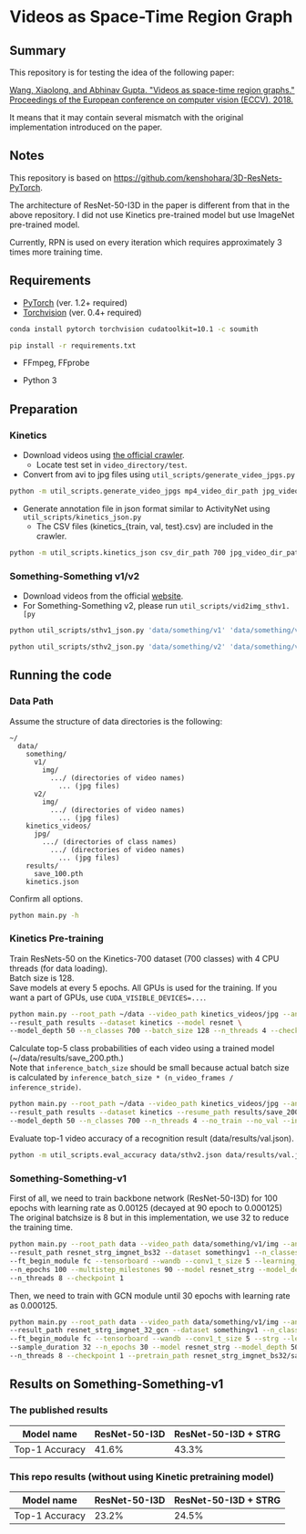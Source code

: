 # Videos as Space-Time Region Graph

## Summary

This repository is for testing the idea of the following paper:

[
Wang, Xiaolong, and Abhinav Gupta. "Videos as space-time region graphs." Proceedings of the European conference on computer vision (ECCV). 2018.
](http://openaccess.thecvf.com/content_ECCV_2018/papers/Xiaolong_Wang_Videos_as_Space-Time_ECCV_2018_paper.pdf)

It means that it may contain several mismatch with the original implementation introduced on the paper.

## Notes

This repository is based on https://github.com/kenshohara/3D-ResNets-PyTorch.

The architecture of ResNet-50-I3D in the paper is different from that in the above repository. I did not use Kinetics pre-trained model but use ImageNet pre-trained model.

Currently, RPN is used on every iteration which requires approximately 3 times more training time.


## Requirements

* [PyTorch](http://pytorch.org/) (ver. 1.2+ required)
* [Torchvision](http://pytorch.org/) (ver. 0.4+ required)

```bash
conda install pytorch torchvision cudatoolkit=10.1 -c soumith
```

```bash
pip install -r requirements.txt
```


* FFmpeg, FFprobe

* Python 3

## Preparation

### Kinetics

* Download videos using [the official crawler](https://github.com/activitynet/ActivityNet/tree/master/Crawler/Kinetics).
  * Locate test set in ```video_directory/test```.
* Convert from avi to jpg files using ```util_scripts/generate_video_jpgs.py```

```bash
python -m util_scripts.generate_video_jpgs mp4_video_dir_path jpg_video_dir_path kinetics
```

* Generate annotation file in json format similar to ActivityNet using ```util_scripts/kinetics_json.py```
  * The CSV files (kinetics_{train, val, test}.csv) are included in the crawler.

```bash
python -m util_scripts.kinetics_json csv_dir_path 700 jpg_video_dir_path jpg dst_json_path
```


### Something-Something v1/v2

* Download videos from the official [website](https://20bn.com/datasets/something-something/v2#download).
* For Something-Something v2, please run `util_scripts/vid2img_sthv1.[py`

```bash
python util_scripts/sthv1_json.py 'data/something/v1' 'data/something/v1/img' 'data/sthv1.json'
```

```bash
python util_scripts/sthv2_json.py 'data/something/v2' 'data/something/v2/img' 'data/sthv2.json'
```



## Running the code

### Data Path

Assume the structure of data directories is the following:

```misc
~/
  data/
    something/
      v1/
        img/
          .../ (directories of video names)
            ... (jpg files)
      v2/
        img/
          .../ (directories of video names)
            ... (jpg files)
    kinetics_videos/
      jpg/
        .../ (directories of class names)
          .../ (directories of video names)
            ... (jpg files)
    results/
      save_100.pth
    kinetics.json
```

Confirm all options.

```bash
python main.py -h
```

### Kinetics Pre-training

Train ResNets-50 on the Kinetics-700 dataset (700 classes) with 4 CPU threads (for data loading).  
Batch size is 128.  
Save models at every 5 epochs.
All GPUs is used for the training.
If you want a part of GPUs, use ```CUDA_VISIBLE_DEVICES=...```.

```bash
python main.py --root_path ~/data --video_path kinetics_videos/jpg --annotation_path kinetics.json \
--result_path results --dataset kinetics --model resnet \
--model_depth 50 --n_classes 700 --batch_size 128 --n_threads 4 --checkpoint 5
```


Calculate top-5 class probabilities of each video using a trained model (~/data/results/save_200.pth.)  
Note that ```inference_batch_size``` should be small because actual batch size is calculated by ```inference_batch_size * (n_video_frames / inference_stride)```.

```bash
python main.py --root_path ~/data --video_path kinetics_videos/jpg --annotation_path kinetics.json \
--result_path results --dataset kinetics --resume_path results/save_200.pth \
--model_depth 50 --n_classes 700 --n_threads 4 --no_train --no_val --inference --output_topk 5 --inference_batch_size 1
```

Evaluate top-1 video accuracy of a recognition result (data/results/val.json).

```bash
python -m util_scripts.eval_accuracy data/sthv2.json data/results/val.json --subset val -k 1 --ignore
```

### Something-Something-v1

First of all, we need to train backbone network (ResNet-50-I3D) for 100 epochs with learning rate as 0.00125 (decayed at 90 epoch to 0.000125)
The original batchsize is 8 but in this implementation, we use 32 to reduce the training time.

```bash
python main.py --root_path data --video_path data/something/v1/img --annotation_path sthv1.json \
--result_path resnet_strg_imgnet_bs32 --dataset somethingv1 --n_classes 174 --n_pretrain_classes 700 \
--ft_begin_module fc --tensorboard --wandb --conv1_t_size 5 --learning_rate 0.00125 --sample_duration 32 \
--n_epochs 100 --multistep_milestones 90 --model resnet_strg --model_depth 50 --batch_size 32 \
--n_threads 8 --checkpoint 1
```

Then, we need to train with GCN module until 30 epochs with learning rate as 0.000125.

```bash
python main.py --root_path data --video_path data/something/v1/img --annotation_path sthv1.json \
--result_path resnet_strg_imgnet_32_gcn --dataset somethingv1 --n_classes 174 --n_pretrain_classes 174 \
--ft_begin_module fc --tensorboard --wandb --conv1_t_size 5 --strg --learning_rate 0.000125 \
--sample_duration 32 --n_epochs 30 --model resnet_strg --model_depth 50 --batch_size 32 \
--n_threads 8 --checkpoint 1 --pretrain_path resnet_strg_imgnet_bs32/save_100.pth
```

## Results on Something-Something-v1

### The published results

| Model name         | ResNet-50-I3D | ResNet-50-I3D + STRG |
| ------------------ |---------------- | -------------- |
| Top-1 Accuracy   |     41.6%         |      43.3% |


### This repo results (without using Kinetic pretraining model)

| Model name         | ResNet-50-I3D | ResNet-50-I3D + STRG |
| ------------------ |---------------- | -------------- |
| Top-1 Accuracy   |     23.2%         |      24.5% |



